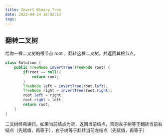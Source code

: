 ```yaml
---
title: Invert Binary Tree
date: 2023-04-24 16:02:13
tags:
---
```


## 翻转二叉树
给你一棵二叉树的根节点 root ，翻转这棵二叉树，并返回其根节点。
```java
class Solution {
    public TreeNode invertTree(TreeNode root) {
        if(root == null){
            return root;
        }
        TreeNode left = invertTree(root.left);
        TreeNode right = invertTree(root.right);
        root.left = right;
        root.right = left;
        return root;
    }
}
```
二叉树经典递归，如果当前结点为空，返回当前结点，否则左子树等于翻转当前右结点（先赋值，再等于），右子树等于翻转当前左结点（先赋值，再等于）